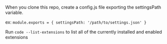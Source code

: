 When you clone this repo, create a config.js file exporting the settingsPath variable.

ex: 
`module.exports = {
  settingsPath: '/path/to/settings.json'
}`

Run `code --list-extensions` to list all of the currently installed and enabled extensions